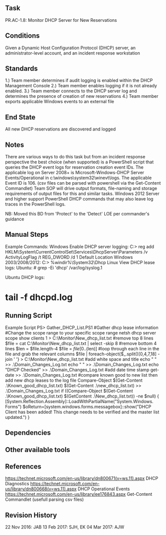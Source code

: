 ## Task

PR.AC-1.8: Monitor DHCP Server for New Reservations
## Conditions

Given a Dynamic Host Configuration Protocol (DHCP) server, an administrator-level account, and an incident response workstation
## Standards

1.) Team member determines if audit logging is enabled within the DHCP Management Console
2.) Team member enables logging if it is not already enabled.
3.) Team member connects to the DHCP server log and determines the presence of creation of new reservations
4.) Team member exports applicable Windows events to an external file
## End State

All new DHCP reservations are discovered and logged

## Notes

There are various ways to do this task but from an incident response perspective the best choice (when supported) is a PowerShell script that queries the DHCP event logs for reservation creation event IDs. The applicable log on Server 2008+ is Microsoft-Windows-DHCP Server Events/Operational in c:\windows\system32\winevt\logs. The applicable Event ID is 106. (csv files can be parsed with powershell via the Get-Content Commandlet)
Team SOP will drive output formats, file-naming and storage requirements of output files for this and similar tasks.
Windows 2012 Server and higher support PowerShell DHCP commands that may also leave log traces in the PowerShell logs.

NB: Moved this BD from 'Protect' to the 'Detect' LOE per commander's guidance

## Manual Steps

Example Commands:
Windows
Enable DHCP server logging: C:\> reg add HKLM\System\CurrentControlSet\Services\DhcpServer\Parameters /v ActivityLogFlag /t REG_DWORD /d 1
Default Location Windows 2003/2008/2012:
C:\> %windir%\System32\Dhcp
Linux
View DHCP lease logs: Ubuntu: # grep -Ei 'dhcp' /var/log/syslog.1

Ubuntu DHCP logs:
# tail -f dhcpd.log
## Running Script

Example Script
PS> Gather_DHCP_List.PS1
#Gather dhcp lease information
#Change the scope range to your specific scope range
netsh dhcp server scope <IP ADDRESS> show clients 1 > C:\Monitor\New_dhcp_list.txt
#remove top 8 lines
$file = cat C:\Monitor\New_dhcp_list.txt | select -skip 8
#remove bottom 4 lines
$len = $file.length-4
$file = $file[0..($len)]
#loop through each line in the file and grab the relevant columns
$file | foreach-object{$_.split()[0,4,7,18] -join ' '} > C:\Monitor\New_dhcp_list.txt
#add white space and title
echo " " >> .\Domain_Changes_Log.txt
echo " " >> .\Domain_Changes_Log.txt echo "DHCP Checked" >> .\Domain_Changes_Log.txt
#add date time stamp
get-date >> .\Domain_Changes_Log.txt
#compare known good to new list then add new dhcp leases to the log file
Compare-Object $(Get-Content .\Known_good_dhcp_list.txt) $(Get-Content .\new_dhcp_list.txt) >> .\Domain_Changes_Log.txt
if ((Compare-Object $(Get-Content .\Known_good_dhcp_list.txt) $(GetContent .\New_dhcp_list.txt)) -ne $null)
{
[System.Reflection.Assembly]::LoadWithPartialName("System.Windows. Forms") $oReturn=[system.windows.forms.messagebox]::show("DHCP Client has been added! This change needs to be verified and the master list updated.")
}
## Dependencies


## Other available tools


## References

https://technet.microsoft.com/en-us/library/dn800671(v=ws.11).aspx DHCP Diagnostics
https://technet.microsoft.com/en-us/library/dn800668(v=ws.11).aspx DHCP Operational Events
https://technet.microsoft.com/en-us/library/ee176843.aspx Get-Content Commandlet (usefull parsing csv files)
## Revision History

22 Nov 2016: JAB 
13 Feb 2017: SJH, EK 
04 Mar 2017: AJW